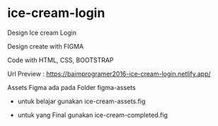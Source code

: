 # ice-cream-login
Design Ice cream Login

Design create with FIGMA

Code with HTML, CSS,  BOOTSTRAP

Url Preview : https://baimprogramer2016-ice-cream-login.netlify.app/

Assets Figma ada pada Folder figma-assets

- untuk belajar gunakan ice-cream-assets.fig

- untuk yang Final gunakan ice-cream-completed.fig


